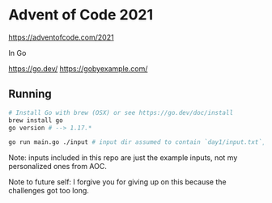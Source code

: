 # Advent of Code 2021

https://adventofcode.com/2021

In Go

https://go.dev/
https://gobyexample.com/

## Running

```sh
# Install Go with brew (OSX) or see https://go.dev/doc/install
brew install go
go version # --> 1.17.*
```

```sh
go run main.go ./input # input dir assumed to contain `day1/input.txt`, etc.
```

Note: inputs included in this repo are just the example inputs, not my personalized ones from AOC.

Note to future self: I forgive you for giving up on this because the challenges got too long.
